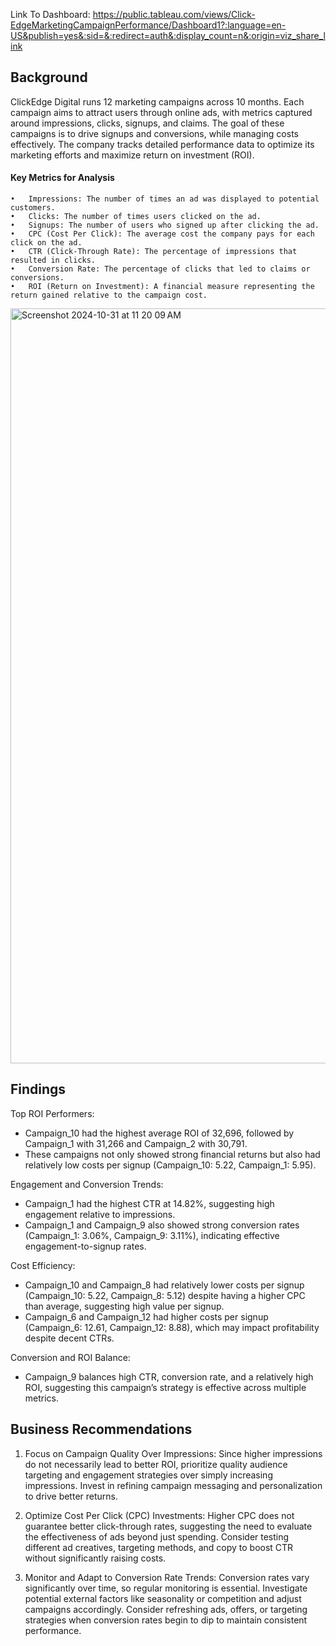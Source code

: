 

Link To Dashboard:
https://public.tableau.com/views/Click-EdgeMarketingCampaignPerformance/Dashboard1?:language=en-US&publish=yes&:sid=&:redirect=auth&:display_count=n&:origin=viz_share_link



## Background

ClickEdge Digital runs 12 marketing campaigns across 10 months. Each campaign aims to attract users through online ads, with metrics captured around impressions, clicks, signups, and claims. The goal of these campaigns is to drive signups and conversions, while managing costs effectively. The company tracks detailed performance data to optimize its marketing efforts and maximize return on investment (ROI).

#### Key Metrics for Analysis

	•	Impressions: The number of times an ad was displayed to potential customers.
	•	Clicks: The number of times users clicked on the ad.
	•	Signups: The number of users who signed up after clicking the ad.
	•	CPC (Cost Per Click): The average cost the company pays for each click on the ad.
	•	CTR (Click-Through Rate): The percentage of impressions that resulted in clicks.
	•	Conversion Rate: The percentage of clicks that led to claims or conversions.
	•	ROI (Return on Investment): A financial measure representing the return gained relative to the campaign cost.


<img width="1208" alt="Screenshot 2024-10-31 at 11 20 09 AM" src="https://github.com/user-attachments/assets/f6961e90-87e5-44c4-ae95-499829eb868b">



## Findings 
Top ROI Performers:
- Campaign_10 had the highest average ROI of 32,696, followed by Campaign_1 with 31,266 and Campaign_2 with 30,791.
- These campaigns not only showed strong financial returns but also had relatively low costs per signup (Campaign_10: 5.22, Campaign_1: 5.95).

Engagement and Conversion Trends:
- Campaign_1 had the highest CTR at 14.82%, suggesting high engagement relative to impressions.
- Campaign_1 and Campaign_9 also showed strong conversion rates (Campaign_1: 3.06%, Campaign_9: 3.11%), indicating effective engagement-to-signup rates.

Cost Efficiency:
- Campaign_10 and Campaign_8 had relatively lower costs per signup (Campaign_10: 5.22, Campaign_8: 5.12) despite having a higher CPC than average, suggesting high value per signup.
- Campaign_6 and Campaign_12 had higher costs per signup (Campaign_6: 12.61, Campaign_12: 8.88), which may impact profitability despite decent CTRs.

Conversion and ROI Balance:
- Campaign_9 balances high CTR, conversion rate, and a relatively high ROI, suggesting this campaign’s strategy is effective across multiple metrics.




## Business Recommendations

1. Focus on Campaign Quality Over Impressions: Since higher impressions do not necessarily lead to better ROI, prioritize quality audience targeting and engagement strategies over simply increasing impressions. Invest in refining campaign messaging and personalization to drive better returns.

2. Optimize Cost Per Click (CPC) Investments: Higher CPC does not guarantee better click-through rates, suggesting the need to evaluate the effectiveness of ads beyond just spending. Consider testing different ad creatives, targeting methods, and copy to boost CTR without significantly raising costs.

3. Monitor and Adapt to Conversion Rate Trends: Conversion rates vary significantly over time, so regular monitoring is essential. Investigate potential external factors like seasonality or competition and adjust campaigns accordingly. Consider refreshing ads, offers, or targeting strategies when conversion rates begin to dip to maintain consistent performance.

